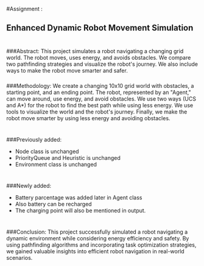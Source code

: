 #Assignment :
## Enhanced Dynamic Robot Movement Simulation

#
###Abstract:
This project simulates a robot navigating a changing grid world. The robot moves, uses energy, and avoids obstacles. We compare two pathfinding strategies and visualize the robot's journey. We also include ways to make the robot move smarter and safer.
###
###Methodology:
We create a changing 10x10 grid world with obstacles, a starting point, and an ending point. The robot, represented by an "Agent," can move around, use energy, and avoid obstacles. We use two ways (UCS and A*) for the robot to find the best path while using less energy. We use tools to visualize the world and the robot's journey. Finally, we make the robot move smarter by using less energy and avoiding obstacles.
#
###Previously added:
  - Node class is unchanged
  - PriorityQueue and Heuristic is unchanged
  - Environment class is unchanged
#
###Newly added:
 - Battery parcentage was added later in Agent class
 - Also battery can be recharged
 - The charging point will also be mentioned in output.
 #
###Conclusion:
This project successfully simulated a robot navigating a dynamic environment while considering energy efficiency and safety. By using pathfinding algorithms and incorporating task optimization strategies, we gained valuable insights into efficient robot navigation in real-world scenarios.
